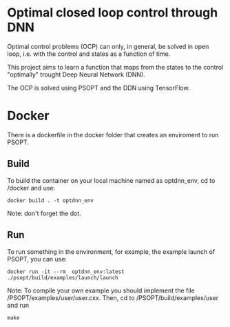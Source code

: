 # Optimal closed loop control through DNN

Optimal control problems (OCP) can only, in general, be solved in open loop, i.e. with the control and states
as a function of time.

This project aims to learn a function that maps from the states to the control "optimally" 
trought Deep Neural Network (DNN).

The OCP is solved using PSOPT and the DDN using TensorFlow.

# Docker
There is a dockerfile in the docker folder that creates an enviroment to run PSOPT. 

## Build
To build the container on your local machine named as optdnn_env, cd to /docker and use: 
```
docker build . -t optdnn_env 
```
Note: don't forget the dot.

## Run 
To run something in the environment, for example, the example launch of PSOPT, you can use:
```
docker run -it --rm  optdnn_env:latest ./psopt/build/examples/launch/launch 
```
Note: To compile your own example you should implement the file /PSOPT/examples/user/user.cxx. Then, cd to /PSOPT/build/examples/user and run 
```
make
```
